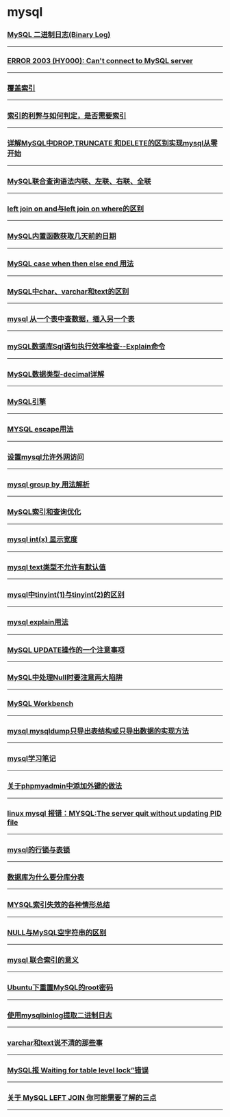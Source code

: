 mysql
=====

### [MySQL 二进制日志(Binary Log)](binary-log)

---

### [ERROR 2003 (HY000): Can't connect to MySQL server](can-not-connect)

---

### [覆盖索引](cover-index)

---

### [索引的利弊与如何判定，是否需要索引](dbi)

---

### [详解MySQL中DROP,TRUNCATE 和DELETE的区别实现mysql从零开始](drop-truncate-delete)

---

### [MySQL联合查询语法内联、左联、右联、全联](join)

---

### [left join on and与left join on where的区别](left-the-join-on-the-and-and-left-the-join-on-the-difference-between-the-where)

---

### [MySQL内置函数获取几天前的日期](mysql-built-in-functions-for-a-few-days-before-the-date)

---

### [MySQL case when then else end 用法](mysql-case-when-then-the-else-end-usage)

---

### [MySQL中char、varchar和text的区别](mysql-char-varchar-and-the-difference-between-the-text)

---

### [mysql 从一个表中查数据，插入另一个表](Mysql-check-data-from-a-table-and-insert-it-into-another-table)

---

### [mySQL数据库Sql语句执行效率检查--Explain命令](mysql-database-sql-statement-execution-efficiency-check-explain-command)

---

### [MySQL数据类型-decimal详解](mysql-decimal)

---

### [MySQL引擎](mysql-engine)

---

### [MYSQL escape用法](mysql-escape-usage)

---

### [设置mysql允许外网访问](mysql-external-access)

---

### [mysql group by 用法解析](mysql-group-by)

---

### [MySQL索引和查询优化](MySQL-indexing-and-query-optimization)

---

### [mysql int(x) 显示宽度](mysql-int-x-display-width)

---

### [mysql text类型不允许有默认值](mysql-text-types-are-not-allowed-to-have-default-values)

---

### [mysql中tinyint(1)与tinyint(2)的区别](mysql-tinyint-1-with-tinyint-2-the-difference)

---

### [mysql explain用法](mysql-to-explain-the-usage)

---

### [MySQL UPDATE操作的一个注意事项](mysql-update)

---

### [MySQL中处理Null时要注意两大陷阱](mysql-when-handling-null-should-pay-attention-to-the-two-big-trap)

---

### [MySQL Workbench](mysql-workbench)

---

### [mysql mysqldump只导出表结构或只导出数据的实现方法](mysqldump-part)

---

### [mysql学习笔记](note)

---

### [关于phpmyadmin中添加外键的做法](phpmyadmin-fk)

---

### [linux mysql 报错：MYSQL:The server quit without updating PID file](quit-without-updating-pid-file)

---

### [mysql的行锁与表锁](row-lock-and-table-lock)

---

### [数据库为什么要分库分表](sub-table-reason)

---

### [MYSQL索引失效的各种情形总结](summarize-the-mysql-index-failure)

---

### [NULL与MySQL空字符串的区别](the-difference-between-the-null-and-mysql-empty-string)

---

### [mysql 联合索引的意义](the-meaning-of-mysql-joint-index)

---

### [Ubuntu下重置MySQL的root密码](ubuntu-reset-password)

---

### [使用mysqlbinlog提取二进制日志](use-mysqlbinlog-get-binlog)

---

### [varchar和text说不清的那些事](varchar-and-text-cannot-tell-those-things)

---

### [MySQL报 Waiting for table level lock”错误](waiting-for-table-level-lock)

---

### [关于 MySQL LEFT JOIN 你可能需要了解的三点](you-may-need-to-know-about-mysql-left-join-at-3-o-clock)

---
